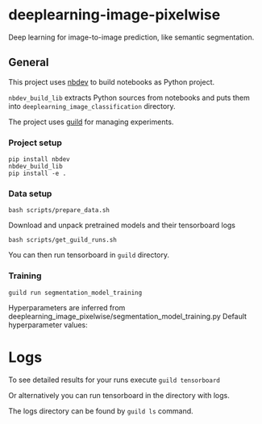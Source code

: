 # deeplearning-image-pixelwise

Deep learning for image-to-image prediction, like semantic segmentation.

## General

This project uses [nbdev](https://github.com/fastai/nbdev) to build notebooks as Python project.

`nbdev_build_lib` extracts Python sources from notebooks and puts them into `deeplearning_image_classification` directory.

The project uses [guild](https://guild.ai/) for managing experiments.


### Project setup
```
pip install nbdev
nbdev_build_lib
pip install -e .
```


### Data setup

```
bash scripts/prepare_data.sh
```

Download and unpack pretrained models and their tensorboard logs

```
bash scripts/get_guild_runs.sh
```

You can then run tensorboard in `guild` directory.

### Training

```
guild run segmentation_model_training
```

Hyperparameters are inferred from deeplearning_image_pixelwise/segmentation_model_training.py
Default hyperparameter values:

# Logs

To see detailed results for your runs execute `guild tensorboard`

Or alternatively you can run tensorboard in the directory with logs.

The logs directory can be found by `guild ls` command.